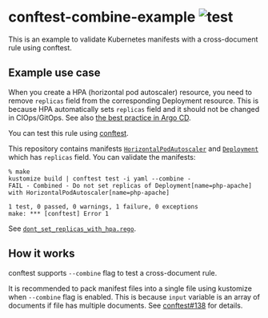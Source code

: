 # conftest-combine-example ![test](https://github.com/int128/conftest-combine-example/workflows/test/badge.svg)

This is an example to validate Kubernetes manifests with a cross-document rule using conftest.


## Example use case

When you create a HPA (horizontal pod autoscaler) resource, you need to remove `replicas` field from the corresponding Deployment resource.
This is because HPA automatically sets `replicas` field and it should not be changed in CIOps/GitOps. See also [the best practice in Argo CD](https://argoproj.github.io/argo-cd/user-guide/best_practices/).

You can test this rule using [conftest](https://www.conftest.dev/).

This repository contains manifests [`HorizontalPodAutoscaler`](hpa.yaml) and [`Deployment`](deployment.yaml) which has `replicas` field.
You can validate the manifests:

```console
% make
kustomize build | conftest test -i yaml --combine -
FAIL - Combined - Do not set replicas of Deployment[name=php-apache] with HorizontalPodAutoscaler[name=php-apache]

1 test, 0 passed, 0 warnings, 1 failure, 0 exceptions
make: *** [conftest] Error 1
```

See [`dont_set_replicas_with_hpa.rego`](./policy/dont_set_replicas_with_hpa.rego).


## How it works

conftest supports `--combine` flag to test a cross-document rule.

It is recommended to pack manifest files into a single file using kustomize when `--combine` flag is enabled.
This is because `input` variable is an array of documents if file has multiple documents.
See [conftest#138](https://github.com/open-policy-agent/conftest/issues/138) for details.
